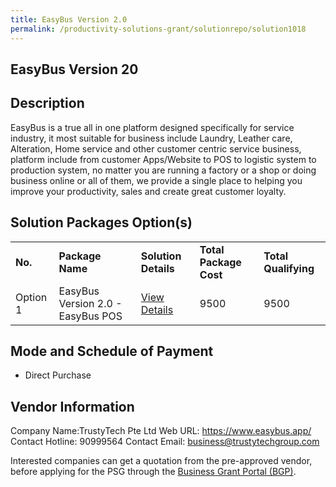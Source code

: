 ```yaml
---
title: EasyBus Version 2.0
permalink: /productivity-solutions-grant/solutionrepo/solution1018
---
```


## EasyBus Version 20

## Description

EasyBus is a true all in one platform designed specifically for service industry, it most suitable for business include Laundry, Leather care, Alteration, Home service and other customer centric service business, platform include from customer Apps/Website to POS to logistic system to production system, no matter you are running a factory or a shop or doing business online or all of them, we provide a single place to helping you improve your productivity, sales and create great customer loyalty.

## Solution Packages Option(s)

<table>
<tr>
<td><b>No.</b></td>
<td><b>Package Name</b></td>
<td><b>Solution Details</b></td>
<td><b>Total Package Cost</b></td>
<td><b>Total Qualifying</b></td>
</tr>
<tr>
<td>Option 1</td>
<td>EasyBus Version 2.0 - EasyBus POS</td>
<td><a href='https://www.gobusiness.gov.sg/images/psg/Desensitised_Trustytech_20200331_Annex_3_Part_1.pdf'>View Details</a></td>
<td>9500</td>
<td>9500</td>
</tr>
</table>

## Mode and Schedule of Payment

 - Direct Purchase

## Vendor Information

 Company Name:TrustyTech Pte Ltd 
Web URL: https://www.easybus.app/ 
Contact Hotline: 90999564 
Contact Email: business@trustytechgroup.com 


Interested companies can get a quotation from the pre-approved vendor, before applying for the PSG through the <a href='https://www.businessgrants.gov.sg/'>Business Grant Portal (BGP)</a>.
<script src="/jquery/resize-tables.js"></script>
